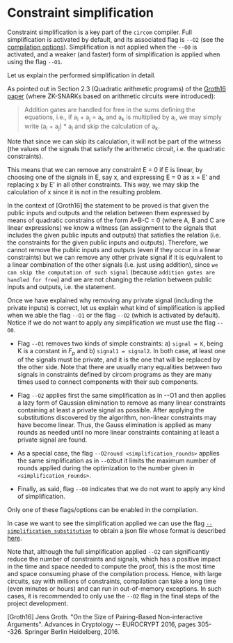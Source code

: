 # Constraint simplification

Constraint simplification is a key part of the `circom` compiler. Full simplification is activated by default, and its associated flag is `--O2` (see the [compilation options](../../compilation-options.md)). Simplification is not applied when the  `--O0` is activated, and a weaker (and faster) form of simplification is applied when using the flag `--O1`.

Let us explain the performed simplification in detail.

As pointed out in Section 2.3 (Quadratic arithmetic programs) of the [Groth16 paper](https://eprint.iacr.org/2016/260) (where ZK-SNARKs based on arithmetic circuits were introduced): 

> Addition gates are handled for free in the sums defining the equations, i.e., if a<sub>i</sub> + a<sub>j</sub> = a<sub>k</sub> and a<sub>k</sub> is multiplied by a<sub>l</sub>, we may simply write (a<sub>i</sub> + a<sub>j</sub>) * a<sub>l</sub> and skip the calculation of a<sub>k</sub>.

Note that since we can skip its calculation, it will not be part of the witness (the values of the signals that satisfy the arithmetic circuit, i.e. the quadratic constraints).

This means that we can remove any constraint E = 0 if E is linear, by choosing one of the signals in E, say x, and expressing E = 0 as x = E' and replacing x by E' in all other constraints. This way, we may skip the calculation of x since it is not in the resulting problem.

In the context of [Groth16] the statement to be proved is that given the public inputs and outputs and the relation between them expressed by means of quadratic constrains of the form A*B-C = 0 (where A, B and C are linear expressions) we know a witness (an assignment to the signals that includes the given public inputs and outputs) that satisfies the relation (i.e. the constraints for the given public inputs and outputs). Therefore, we cannot remove the public inputs and outputs (even if they occur in a linear constraints) but we can remove any other private signal if it is equivalent to a linear combination of the other signals (i.e. just using addition), since `we can skip the computation of such signal` (because `addition gates are handled for free`) and we are not changing the relation between public inputs and outputs, i.e. the statement.

Once we have explained why removing any private signal (including the private inputs) is correct, let us explain what kind of simplification is applied when we able the flag `--O1`  or the flag `--O2` (which is activated by default). Notice if we do not want to apply any simplification we must use the flag `--O0`.

* Flag ```--O1``` removes two kinds of simple constraints: a) ```signal = K```, being K is a constant in $F_p$ and b) ```signal1 = signal2```. In both case, at least one of the signals must be private, and it is the one that will be replaced by the other side. Note that there are usually many equalities between two signals in constraints defined by circom programs as they are many times used to connect components with their sub components.
  
* Flag ```--O2``` applies first the same simplification as in --O1 and then applies a lazy form of Gaussian elimination to remove as many linear constraints containing at least a private signal as possible. After applying the substitutions discovered by the algorithm, non-linear constraints may have become linear. Thus, the Gauss elimination is applied as many rounds as needed until no more linear constraints containing at least a private signal are found.

* As a special case, the flag ```--O2round <simplification_rounds>``` applies the same simplification as in ```--O2```but it limits the maximum number of rounds applied during the optimization to the number given in ```<simplification_rounds>```.

* Finally, as said, flag ```--O0``` indicates that we do not want to apply any kind of simplification.
  
Only one of these flags/options can be enabled in the compilation.

In case we want to see the simplification applied we can use the flag [```--simplification_substitution```](../../compilation-options.md) to obtain a json file whose format is described [here](../formats/simplification-json.md).

Note that, although the full simplification applied `--O2` can significantly reduce the number of constraints and signals, which has a positive impact in the time and space needed to compute the proof, this is the most time and space consuming phase of the compilation process. Hence, with large circuits, say with millions of constraints, compilation can take a long time (even minutes or hours) and can run in out-of-memory exceptions. In such cases, it is recommended to only use the `--O2` flag in the final steps of the project development.

[Groth16] Jens Groth. "On the Size of Pairing-Based Non-interactive Arguments". Advances in Cryptology -- EUROCRYPT 2016, pages 305--326. Springer Berlin Heidelberg, 2016.
